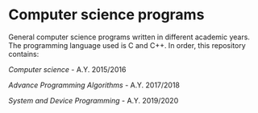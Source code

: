 # Computer science programs 

General computer science programs written in different academic years. The programming language used is C and C++.
In order, this repository contains:

*Computer science* - A.Y. 2015/2016

*Advance Programming Algorithms* - A.Y. 2017/2018

*System and Device Programming* - A.Y. 2019/2020
